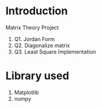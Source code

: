 # Introduction
Matrix Theory Project

1. Q1. Jordan Form 
2. Q2. Diagonalize matrix
3. Q3. Least Square Implementation

# Library used
1. Matplotlib
2. numpy
